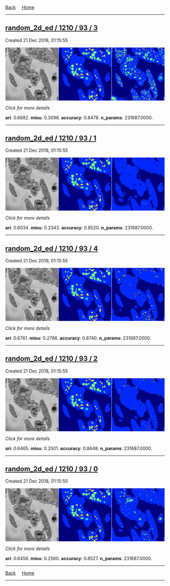 
[Back](..)&nbsp;&nbsp;&nbsp;&nbsp;&nbsp;[Home](https://leapmanlab.github.io/snapshots)

---

<div class="summary"><a href="3"><h2>random_2d_ed / 1210 / 93 / 3</h2></a><p>Created 21 Dec 2018, 01:15:55
</p><a href="3"><img src="3/media/summary.png" align="center"></a><p>
<i>Click for more details</i>
</p></div>

**ari**: 0.6682. **miou**: 0.3096. **accuracy**: 0.8478. **n_params**: 231687.0000. 

---

<div class="summary"><a href="1"><h2>random_2d_ed / 1210 / 93 / 1</h2></a><p>Created 21 Dec 2018, 01:15:55
</p><a href="1"><img src="1/media/summary.png" align="center"></a><p>
<i>Click for more details</i>
</p></div>

**ari**: 0.6034. **miou**: 0.2343. **accuracy**: 0.8520. **n_params**: 231687.0000. 

---

<div class="summary"><a href="4"><h2>random_2d_ed / 1210 / 93 / 4</h2></a><p>Created 21 Dec 2018, 01:15:55
</p><a href="4"><img src="4/media/summary.png" align="center"></a><p>
<i>Click for more details</i>
</p></div>

**ari**: 0.6761. **miou**: 0.2766. **accuracy**: 0.8740. **n_params**: 231687.0000. 

---

<div class="summary"><a href="2"><h2>random_2d_ed / 1210 / 93 / 2</h2></a><p>Created 21 Dec 2018, 01:15:55
</p><a href="2"><img src="2/media/summary.png" align="center"></a><p>
<i>Click for more details</i>
</p></div>

**ari**: 0.6465. **miou**: 0.2501. **accuracy**: 0.8648. **n_params**: 231687.0000. 

---

<div class="summary"><a href="0"><h2>random_2d_ed / 1210 / 93 / 0</h2></a><p>Created 21 Dec 2018, 01:15:55
</p><a href="0"><img src="0/media/summary.png" align="center"></a><p>
<i>Click for more details</i>
</p></div>

**ari**: 0.6456. **miou**: 0.2560. **accuracy**: 0.8527. **n_params**: 231687.0000. 

---

[Back](..)&nbsp;&nbsp;&nbsp;&nbsp;&nbsp;[Home](https://leapmanlab.github.io/snapshots)

---